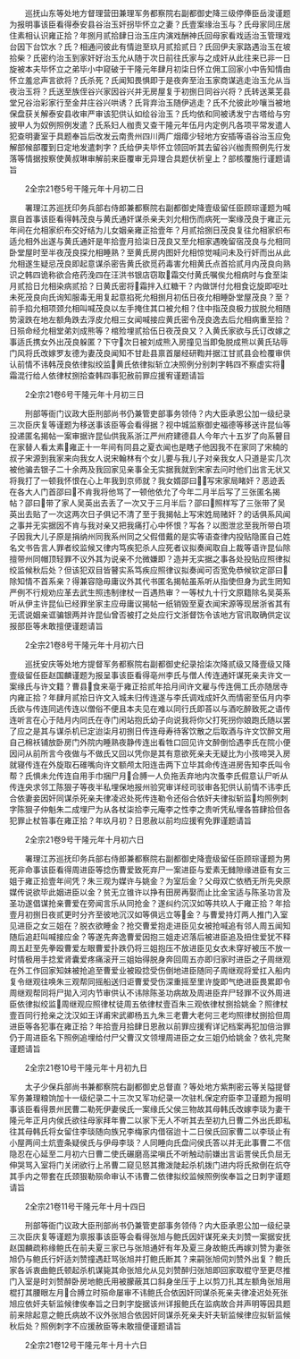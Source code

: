 <!-- { "loadSidebar": true } -->
　　巡抚山东等处地方督理营田兼理军务都察院右副都御史降三级停俸臣岳浚谨题为报明事该臣看得泰安县谷治玉奸拐毕怀立之妻？氏壹案缘治玉与？氏母家同庄居住素相认识雍正拾？年捌月贰拾肆日治玉庄内演戏酬神氏回母家看戏适治玉管理戏台因下台饮水？氏？相通问彼此有情迨至玖月贰拾贰日？氏回伊夫家路遇治玉在坡拾柴？氏密约治玉到家奸好治玉允从随于次日前往氏家与之成奸从此往来已非一日旋被本夫毕怀立之弟毕小中窥破于干隆元年肆月初柒日怀立佣工回家小中告知情由怀立羞忿声言欲将？氏杀死？氏闻知畏惧即于是夜奔至治玉家商谋逃走治玉允从当夜治玉将？氏送至族侄谷兴家因谷兴并无房屋复于初捌日同谷兴将？氏转送莱芜县堂兄谷治彩家行至金井庄谷兴哄诱？氏背弃治玉随伊逃走？氏不允彼此吵嚷当被地保盘获关解泰安县收审严审该犯供认如绘谷治玉？氏均依和同被诱发宁古塔给与穷披甲人为奴例照例发遣？氏系妇人枷责又查干隆元年伍月内定例凡各项平常发遣人犯查明妻室于具题奉旨后改发云南贵州四川两广烟瘴少轻地方安插等语谷治玉应免解部候部覆到日定地发遣刺字？氏给伊夫毕怀立领回听其去留谷兴枷责照例先行发落等情据按察使黄叔琳审解前来臣覆审无异理合具题伏祈皇上？部核覆施行谨题请旨

　　2全宗21卷5号干隆元年十月初二日

　　署理江苏巡抚印务兵部右侍郎兼都察院右副都御史降壹级留任臣顾琮谨题为喊禀自首事该臣看得韩茂良与黄氏通奸谋杀亲夫刘允相伤而病死一案缘茂良于雍正元年间在允相家织布交好结为儿女姻亲雍正拾壹年？月贰拾捌日茂良复往允相家织布适允相外出遂与黄氏通奸是年拾壹月拾柒日茂良又至允相家遇晚留宿茂良与允相同卧堂屋时至半夜茂良探允相睡熟？至黄氏房内图奸允相惊觉喊问未及行奸而出从此允相遂生疑忌茂良即起意谋杀密告黄氏欲觅药毒害允相黄氏点首拾贰月内茂良向熟识之韩四诡称欲合疮药浼四在汪洪书银店窃取霜交付黄氏嘱俟允相病时与食至柒月贰拾日允相染病贰拾？日黄氏密将霜拌入红糖干？内做饼付允相食讫旋即呕吐未死茂良向氏询知服毒无用复起意掐死允相捌月初伍日夜允相睡卧堂屋茂良？至？前手掐允相项颈允相叫喊茂良以左手掩住其口被允相？住中指茂良极力拔脱允相随势滚跌在地左额角跌去浮皮允相三女闻喊接应黄氏密令茂良逸去后允相病重至拾？日殒命经允相堂弟刘成熊等？棺殓埋贰拾伍日夜茂良又？入黄氏家欲与氏订改嫁之事适氏携女外出茂良躲匿？下守次日被刘成熊入房撞见当即兔脱成熊以黄氏玷辱门风将氏改嫁罗友德为妻茂良闻知不甘赴县禀首屡经研鞫并据江甘贰县会检覆审供认前情不讳韩茂良依律拟绞监黄氏依律拟斩立决照例分别刺字韩四不察虚实将霜混行给人依律杖捌拾查韩四事犯赦前罪应援宥谨题请旨

　　2全宗21卷6号干隆元年十月初三日

　　刑部等衙门议政大臣刑部尚书仍兼管吏部事务领侍？内大臣承恩公加一级纪录三次臣庆复等谨题为移送事该臣等会看得据？视中城监察御史福德等移送许昆仙等投递匿名揭帖一案审据许昆仙供我系浙江严州府建德县人今年六十五岁了向系瞽目在家替人看太素雍正十一年间有同县之夏衣闻也是瞎子他因我不在家同了宋楠的叔子宋源到我家来向我女人说宋翰林有个女儿要与我儿子对亲我女人只道是实几次被他骗去银子二十余两及我回家见亲事全无实据我就到宋家去问时他们出言无状又将我打了一顿我怀恨在心上年我到京师就？我女婿邵曰？写宋家局睹奸？恶迹丢在各大人门首邵曰不肯我将他骂了一顿他依允了今年二月半后写了三张匿名揭帖？邵曰带了家人吴英出去丢了一次又于三月半后？邵曰照样写了三张带了吴英出去贴了一次这两次日子俱记不清了至于我揭帖上写宋姓局赌奸？的话俱系风闻之事并无实据因不肯与我对亲又把我痛打心中怀恨？写各？以图泄忿至我所带白项子因我大儿子原是捐纳州同我系州同之父假借戴的是实等语查律内投贴隐匿自己姓名文书告言人罪者绞监候又律内笃疾犯杀人应死者议拟奏闻取自上裁等语许昆仙除擅带州同帽顶轻罪不议外其为说亲不允微嫌即？造并无实据之事各处投贴应照律拟绞监候秋后处？但该犯双目皆瞽实系笃疾应照律议拟奏闻可否宽免恭候钦定邵曰除知情不首系亲？得兼容隐毋庸议外其代书匿名揭帖虽系听从指使但身为武生罔知严例不行规劝应革去武生照违制律杖一百遇热审？一等杖九十行文原籍除名吴英系听从伊主许昆仙已经罪坐家主应毋庸议揭帖一纸销毁至夏衣闻宋源等现居浙省其有无谎说姻亲诓骗银两并许昆仙曾否被打之处应行文浙督饬令该地方官讯取确供定议报部臣等未敢擅便谨题请旨

　　2全宗21卷8号干隆元年十月初六日

　　巡抚安庆等处地方提督军务都察院右副都御史纪录拾柒次降贰级又降壹级又降壹级留任臣赵国麟谨题为报呈事该臣看得亳州李氏与僧人传连通奸谋死亲夫许文一案缘氏与许文籍？曹县食来亳于雍正拾贰年拾月间许文雇与传连佣工氏亦随居寺内雍正拾？年肆月贰拾日许文入城未归传连遂与李氏调戏成奸久而情密至伍月内李氏欲与传连同逃传连以僧俗不便且本夫见在难以同行氏即荅以与酒吃醉致死之语传连听言在心于陆月内同氏在寺门闲站抱氏幼子向说我将你父打死拐你娘跑氏随以罢了应之是其与谋杀机已定迨柒月初捌日传连母寿待客饮散之后取酒与许文饮醉文用自己棉袄铺放卧房门外院内睡熟夜静传连出看牲口回见许文醉倒恰遇李氏在院小便因问从前所言今夜做与不做氏又回以凭你是其有意欲死亲夫无疑比为小孩啼哭入房就寝传连在外旋取石碓嘴向许文额颅太阳连击两下立毕其命传连进房告知李氏叫令帮？氏惧未允传连自用手巾捆尸月合膊一人负拖丢弃地内次蚤李氏假意认尸听从传连央求邻工陈狠子等夜半私埋保地报州验究审详经司驳审各犯供认前情不讳李氏合依妻妾因奸同谋杀死亲夫律凌迟处死传连勒令还俗合依奸夫律拟斩监均照例刺字陈狠子仲魁朱二成埋尸为从各杖柒拾李元庵李之性李之贵听凭私埋各笞肆拾但各犯罪止杖笞事在雍正拾？年玖月初？日恩赦以前均应援宥免罪谨题请旨

　　2全宗21卷9号干隆元年十月初六日

　　署理江苏巡抚印务兵部右侍郎兼都察院右副都御史降壹级留任臣顾琮谨题为男死非命事该臣看得周进臣等捻伤曹爱致死弃尸一案进臣与爱素无雠隙缘进臣有女三姐于雍正拾壹年间凭？朱三观为媒许与姚金？为室后金？父母双亡依栖无所先央原媒传说欲毕此姻进臣以金？贫无立锥许以挣有田房再娶而止比金宝适与陈圣功言及圣功遂倡谋抢亲曹爱在旁闻言乐从同抢金？遂纠约沉汉如等共玖人于雍正拾？年拾壹月初捌日夜贰更时分齐至彼地沉汉如等俱远立等金？与曹爱持灯两人推门入室见进臣之女三姐在？脱衣欲睡金？抢交曹爱抱走进臣见女被抢喊追有邻人周五闻知随后追赶叫喊接应金？等遂先奔逸曹爱因抱三姐走迟落后被进臣追及扭住爱犹不释周五赶至先拳殴曹爱左眼曹爱扑跌仍将三姐抱压不放进臣见女衣未穿好被压不放一时情极用手捻爱肾囊爱疼痛滚开三姐始得脱身奔回周五亦即归家时进臣之子周继观在外工作回家知妹被抢追至曹爱业被殴捻受伤倒地进臣随同子周继观将爱扛入船内复令继观往唤朱三观帮同摇船送归讵曹爱受伤深重摇至里许旋即气绝进臣畏累即令周继观帮同将尸拋入河内节审供认不讳除陈圣功病故及周进臣弃尸轻罪不议外周进臣依律拟绞监周继观应照律杖徒周五依律杖壹百朱三观依律杖捌拾姚金？照律杖壹百同行抢亲之沈汉如王详甫宋武卿杨五九朱三老曹大老何三老均照律杖捌拾但周进臣等各犯事在雍正拾？年拾壹月拾肆日恩赦以前罪应援宥详记档案再犯加倍治罪仍于周进臣名下照例追埋给付尸父曹汉文领埋周进臣之女三姐仍给姚金？依礼完聚谨题请旨

　　2全宗21卷10号干隆元年十月初九日

　　太子少保兵部尚书兼都察院右副都御史总督直？等处地方紫荆密云等关隘提督军务兼理粮饷加十一级纪录二十三次又军功纪录一次驻札保定府臣李卫谨题为报明事该臣看得景州民曹二勒死伊妻侯氏一案缘氏父侯三物故其母韩氏改嫁李琰为妻干隆元年正月内侯氏欲往母家拜年曹二以家下无人不听其去至初九日曹二外出氏即私往其母韩氏将女留住李琰随向族兄李梅家内借宿迨十二日侯氏回家曹二以李琰止有小屋两间土炕壹条疑侯氏与伊母李琰？人同睡向氏盘问侯氏答以并无此事曹二不信隐忍在心延至二月初六日曹二使氏碾磨高梁嗔氏不听触动前嫌出言诟詈侯氏负屈无伸哭骂入室将门关闭欲行上吊曹二窥见怒其撒泼陡起杀机拨门进内将氏揿倒在炕夺其手内之带套在氏颈狠勒殒命审认不讳曹二依律拟绞监候照例俟奉旨之日刺字谨题请旨

　　2全宗21卷11号干隆元年十月十四日

　　刑部等衙门议政大臣刑部尚书仍兼管吏部事务领侍？内大臣承恩公加一级纪录三次臣庆复等谨题为禀报事该臣等会看得张旭与鲍氏因奸谋死亲夫刘赞一案据安抚赵国麟疏称缘鲍氏在前夫夏三家已与张旭通奸有年及夏三身故鲍氏再嫁刘赞为妻张旭仍与鲍氏行奸适刘赞撞遇赶骂张旭并打鲍氏断其？来嗣张旭伺刘赞外出复？鲍氏家各诉衷曲鲍氏顿起杀机谋毙其命张旭允从见刘赞醉归张旭即回家取棍守至更尽推门入室是时刘赞醉卧房地鲍氏用被朦蔽其口斜身坐压于上以剪刀扎其左额角张旭用棍打其腰眼左月合膊立时殒命屡审不讳鲍氏合依因奸同谋杀死亲夫律凌迟处死张旭应依奸夫斩监候律俟奉旨之日刺字旋据该州详报鲍氏在监病故合并声明等因具题前来除起意之鲍氏病故不议外张旭合依因奸同谋杀死亲夫奸夫斩监候律应拟斩监候秋后处？照例刺字不应援赦臣等未敢擅便谨题请旨

　　2全宗21卷12号干隆元年十月十六日

